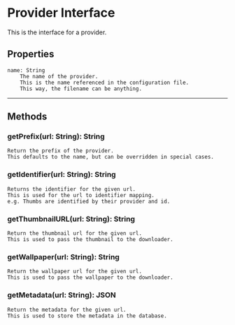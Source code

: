 # Provider Interface

This is the interface for a provider.

## Properties
    name: String
        The name of the provider.
        This is the name referenced in the configuration file.
        This way, the filename can be anything.

---

## Methods

### getPrefix(url: String): String
    Return the prefix of the provider.
    This defaults to the name, but can be overridden in special cases.

### getIdentifier(url: String): String
    Returns the identifier for the given url.
    This is used for the url to identifier mapping.
    e.g. Thumbs are identified by their provider and id.

### getThumbnailURL(url: String): String
    Return the thumbnail url for the given url.
    This is used to pass the thumbnail to the downloader.

### getWallpaper(url: String): String
    Return the wallpaper url for the given url.
    This is used to pass the wallpaper to the downloader.

### getMetadata(url: String): JSON<Metadata>
    Return the metadata for the given url.
    This is used to store the metadata in the database.
